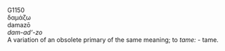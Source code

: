 <body>
  <p>G1150<br>  δαμάζω  <br> damazō  <br><i>dam-ad‘-zo </i><br>A variation of an obsolete primary of the same meaning; to <i>tame:</i> - tame.<br></p>
 </body>